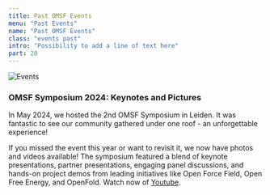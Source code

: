 ```yaml
---
title: Past OMSF Events
menu: "Past Events"
name: "Past OMSF Events"
class: "events past"
intro: "Possibility to add a line of text here"
part: 20
---
```


![Events](/images/event.svg)

### OMSF Symposium 2024: Keynotes and Pictures

In May 2024, we hosted the 2nd OMSF Symposium in Leiden. It was fantastic to see our community gathered under one roof - an unforgettable experience!

If you missed the event this year or want to revisit it, we now have photos and videos available! The symposium featured a blend of keynote presentations, partner presentations, engaging panel discussions, and hands-on project demos from leading initiatives like Open Force Field, Open Free Energy, and OpenFold. Watch now of [Youtube](https://www.youtube.com/playlist?list=PLtL407KMUtj7eUwSTO8keuudtzgTVtQ12).


